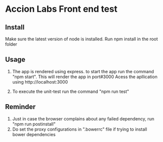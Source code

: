 # Accion Labs Front end test


## Install

Make sure the latest version of node is installed. Run npm install in the root folder

## Usage

1. The app is rendered using express. to start the app run the command "npm start". This will render the app in port#3000
Acess the apllication using http://localhost:3000

2. To execute the unit-test  run the command "npm run test"


## Reminder

1) Just in case the browser complains about any failed dependency, run "npm run postinstall"
2) Do set the proxy configurations in ".bowerrc" file if trying to install bower dependencies


